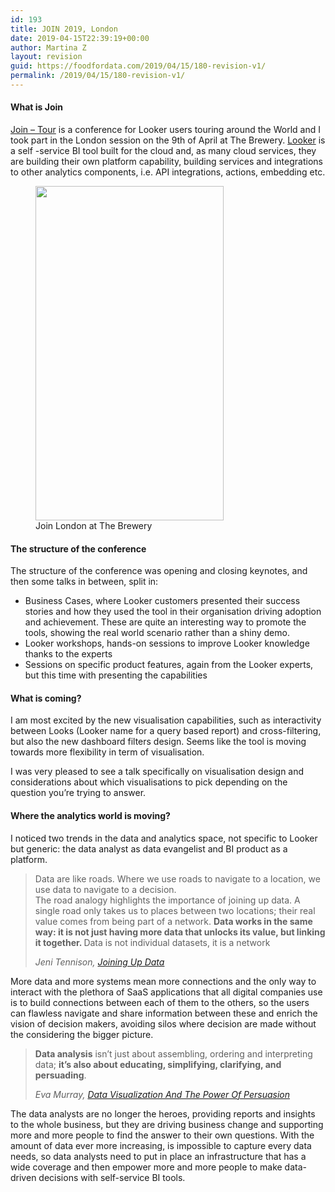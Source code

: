 ```yaml
---
id: 193
title: JOIN 2019, London
date: 2019-04-15T22:39:19+00:00
author: Martina Z
layout: revision
guid: https://foodfordata.com/2019/04/15/180-revision-v1/
permalink: /2019/04/15/180-revision-v1/
---
```

#### What is Join

<a rel="noreferrer noopener" aria-label="Join - Tour (opens in a new tab)" href="https://looker.com/events/join-the-tour#dates" target="_blank">Join &#8211; Tour</a> is a conference for Looker users touring around the World and I took part in the London session on the 9th of April at The Brewery. <a rel="noreferrer noopener" aria-label="Looker (opens in a new tab)" href="https://looker.com/" target="_blank">Looker</a> is a self -service BI tool built for the cloud and, as many cloud services, they are building their own platform capability, building services and integrations to other analytics components, i.e. API integrations, actions, embedding etc.

<div class="wp-block-image">
  <figure class="aligncenter is-resized"><img src="http://foodfordata.com/wp-content/uploads/2019/04/WhatsApp-Image-2019-04-15-at-23.10.53-575x1024.jpeg" alt="" class="wp-image-185" width="301" height="535" /><figcaption>Join London at The Brewery</figcaption></figure>
</div>

#### The structure of the conference

The structure of the conference was opening and closing keynotes, and then some talks in between, split in:

  * Business Cases, where Looker customers presented their success stories and how they used the tool in their organisation driving adoption and achievement. These are quite an interesting way to promote the tools, showing the real world scenario rather than a shiny demo.
  * Looker workshops, hands-on sessions to improve Looker knowledge thanks to the experts
  * Sessions on specific product features, again from the Looker experts, but this time with presenting the capabilities

#### What is coming?

I am most excited by the new visualisation capabilities, such as interactivity between Looks (Looker name for a query based report) and cross-filtering, but also the new dashboard filters design. Seems like the tool is moving towards more flexibility in term of visualisation. 

I was very pleased to see a talk specifically on visualisation design and considerations about which visualisations to pick depending on the question you&#8217;re trying to answer.

#### Where the analytics world is moving?

I noticed two trends in the data and analytics space, not specific to Looker but generic: the data analyst as data evangelist and BI product as a platform.

<blockquote class="wp-block-quote">
  <p>
    Data are like roads. Where we use roads to navigate to a location, we use data to navigate to a decision.<br />The road analogy highlights the importance of joining up data. A single road only takes us to places between two locations; their real value comes from being part of a network. <strong>Data works in the same way: it is not just having more data that unlocks its value, but linking it together. </strong>Data is not individual datasets, it is a network
  </p>
  
  <cite>Jeni Tennison, <a href="https://www.statisticsauthority.gov.uk/odi-data-blog/" target="_blank" rel="noreferrer noopener" aria-label="Joining Up Data (opens in a new tab)">Joining Up Data</a></cite>
</blockquote>

More data and more systems mean more connections and the only way to interact with the plethora of SaaS applications that all digital companies use is to build connections between each of them to the others, so the users can flawless navigate and share information between these and enrich the vision of decision makers, avoiding silos where decision are made without the considering the bigger picture.

<blockquote class="wp-block-quote">
  <p>
    <strong>Data analysis</strong> isn’t just about assembling, ordering and interpreting data; <strong>it’s also about educating, simplifying, clarifying, and persuading</strong>.
  </p>
  
  <cite>Eva Murray, <a href="https://www.forbes.com/sites/evamurray/2019/02/11/data-visualization-and-the-power-of-persuasion/#30e9e96f4612" target="_blank" rel="noreferrer noopener" aria-label="Data Visualization And The Power Of Persuasion (opens in a new tab)">Data Visualization And The Power Of Persuasion</a></cite>
</blockquote>

The data analysts are no longer the heroes, providing reports and insights to the whole business, but they are driving business change and supporting more and more people to find the answer to their own questions. With the amount of data ever more increasing, is impossible to capture every data needs, so data analysts need to put in place an infrastructure that has a wide coverage and then empower more and more people to make <g class="gr_ gr\_5 gr-alert gr\_gramm gr\_inline\_cards gr\_run\_anim Grammar only-ins doubleReplace replaceWithoutSep" id="5" data-gr-id="5">data-driven</g> decisions with self-service BI tools.